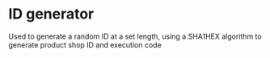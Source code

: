 # **ID generator**

Used to generate a random ID at a set length, using a SHA1HEX algorithm to generate product shop ID and execution code
